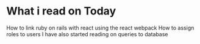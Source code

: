 # What i read on Today

How to link ruby on rails with react using the react webpack
How to assign roles to users 
I have also started reading on queries to database